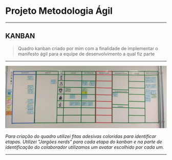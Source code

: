 # Projeto Metodologia Ágil
____________________
## KANBAN

> Quadro kanban criado por mim com a finalidade de implementar o manifesto ágil para a equipe de desenvolvimento a qual fiz parte

_______________________

![KANBAN](https://github.com/iurycardoso/metodologia_-gil/blob/master/kanban.jpeg)

_Para criação do quadro utilizei fitas adesivas coloridas para identificar etapas. Utilizei "Jargões nerds" para cada etapa do kanban e na parte de identificação do colaborador utilizamos um avatar escolhido por cada um._

------------------------------------
